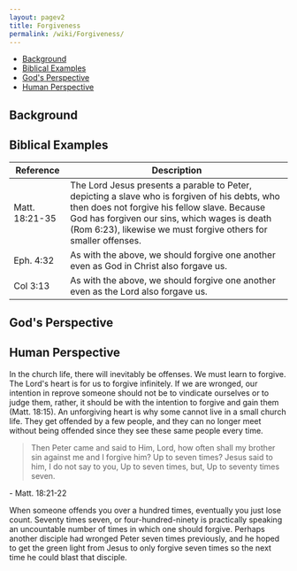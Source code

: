 ```yaml
---
layout: pagev2
title: Forgiveness
permalink: /wiki/Forgiveness/
---
```

- [Background](#background)
- [Biblical Examples](#biblical-examples)
- [God's Perspective](#gods-perspective)
- [Human Perspective](#human-perspective)

## Background

## Biblical Examples

| Reference | Description |
| --- | --- |
| Matt. 18:21-35 | The Lord Jesus presents a parable to Peter, depicting a slave who is forgiven of his debts, who then does not forgive his fellow slave. Because God has forgiven our sins, which wages is death (Rom 6:23), likewise we must forgive others for smaller offenses. |
| Eph. 4:32 | As with the above, we should forgive one another even as God in Christ also forgave us. |
| Col 3:13 | As with the above, we should forgive one another even as the Lord also forgave us. |
## God's Perspective


## Human Perspective

In the church life, there will inevitably be offenses. We must learn to forgive. The Lord's heart is for us to forgive infinitely. If we are wronged, our intention in reprove someone should not be to vindicate ourselves or to judge them, rather, it should be with the intention to forgive and gain them (Matt. 18:15). An unforgiving heart is why some cannot live in a small church life. They get offended by a few people, and they can no longer meet without being offended since they see these same people every time.

>Then Peter came and said to Him, Lord, how often shall my brother sin against me and I forgive him? Up to seven times? 
>Jesus said to him, I do not say to you, Up to seven times, but, Up to seventy times seven.

\- Matt. 18:21-22

When someone offends you over a hundred times, eventually you just lose count. Seventy times seven, or four-hundred-ninety is practically speaking an uncountable number of times in which one should forgive. Perhaps another disciple had wronged Peter seven times previously, and he hoped to get the green light from Jesus to only forgive seven times so the next time he could blast that disciple.